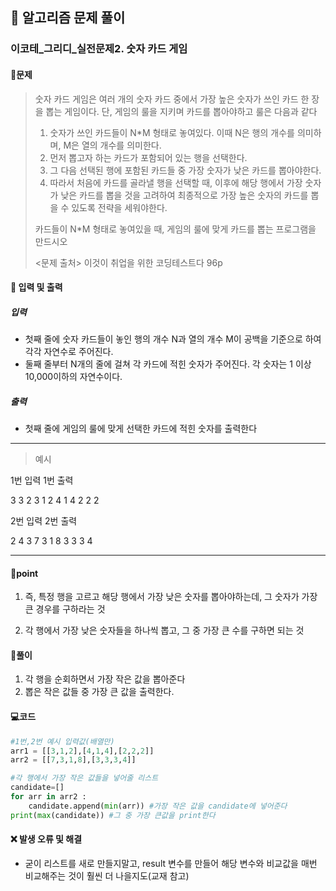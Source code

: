 ## 🐌 알고리즘 문제 풀이

### 이코테\_그리디_실전문제2. 숫자 카드 게임

#### 📒문제

> 숫자 카드 게임은 여러 개의 숫자 카드 중에서 가장 높은 숫자가 쓰인 카드 한 장을 뽑는 게임이다. 단, 게임의 룰을 지키며 카드를 뽑아야하고 룰은 다음과 같다
>
> 1. 숫자가 쓰인 카드들이 N*M 형태로 놓여있다. 이때 N은 행의 개수를 의미하며, M은 열의 개수를 의미한다.
> 2. 먼저 뽑고자 하는 카드가 포함되어 있는 행을 선택한다.
> 3. 그 다음 선택된 행에 포함된 카드들 중 가장 숫자가 낮은 카드를 뽑아야한다.
> 4. 따라서 처음에 카드를 골라낼 행을 선택할 때, 이후에 해당 행에서 가장 숫자가 낮은 카드를 뽑을 것을 고려하여 최종적으로 가장 높은 숫자의 카드를 뽑을 수 있도록 전략을 세워야한다.
>
> 카드들이 N*M 형태로 놓여있을 때, 게임의 룰에 맞게 카드를 뽑는 프로그램을 만드시오
>
> <문제 출처> 이것이 취업을 위한 코딩테스트다 96p



#### :pushpin: 입력 및 출력

##### 입력

- 첫째 줄에 숫자 카드들이 놓인 행의 개수 N과 열의 개수 M이 공백을 기준으로 하여 각각 자연수로 주어진다.
- 둘째 줄부터 N개의 줄에 걸쳐 각 카드에 적힌 숫자가 주어진다. 각 숫자는 1 이상 10,000이하의 자연수이다.

##### 출력

- 첫째 줄에 게임의 룰에 맞게 선택한 카드에 적힌 숫자를 출력한다

---

> 예시

1번 입력			  1번 출력 

3 3						2
3 1 2
4 1 4
2 2 2

2번 입력			2번 출력

2 4					 3
7 3 1 8
3 3 3 4

----




#### 🚀point

1. 즉, 특정 행을 고르고 해당 행에서 가장 낮은 숫자를 뽑아야하는데, 그 숫자가 가장 큰 경우를 구하라는 것

1. 각 행에서 가장 낮은 숫자들을 하나씩 뽑고, 그 중 가장 큰 수를 구하면 되는 것


#### 🔎풀이

1. 각 행을 순회하면서 가장 작은 값을 뽑아준다
1. 뽑은 작은 값들 중 가장 큰 값을 출력한다.



#### 💻코드

```python
#1번,2번 예시 입력값(배열만)
arr1 = [[3,1,2],[4,1,4],[2,2,2]]
arr2 = [[7,3,1,8],[3,3,3,4]]

#각 행에서 가장 작은 값들을 넣어줄 리스트
candidate=[]
for arr in arr2 :
    candidate.append(min(arr)) #가장 작은 값을 candidate에 넣어준다
print(max(candidate)) #그 중 가장 큰값을 print한다
```



#### ❌ 발생 오류 및 해결

- 굳이 리스트를 새로 만들지말고, result 변수를 만들어 해당 변수와 비교값을 매번 비교해주는 것이 훨씬 더 나을지도(교재 참고)

